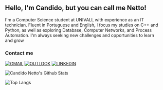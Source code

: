 ## Hello, I'm Candido, but you can call me Netto!
I'm a Computer Science student at UNIVALI, with experience as an IT technician. Fluent in Portuguese and English, I focus my studies on C++ and Python, as well as exploring Database, Computer Networks, and Process Automation. I'm always seeking new challenges and opportunities to learn and grow


### Contact me
[![GMAIL](https://img.shields.io/badge/Gmail-D14836?style=for-the-badge&logo=gmail&logoColor=white)](mailto:candidofachini25@gmail.com)
[![OUTLOOK](https://img.shields.io/badge/Outlook-0078D4?style=for-the-badge&logo=microsoft-outlook&logoColor=white)](mailto:cfnetto@edu.univali.br)
[![LINKEDIN](https://img.shields.io/badge/LinkedIn-0077B5?style=for-the-badge&logo=linkedin&logoColor=white)](https://www.linkedin.com/in/candido-fachini-neto-927926235/)

![Candido Netto's Github Stats](https://github-readme-stats.vercel.app/api?username=cfnetto&show_icons=true&theme=tokyonight)

![Top Langs](https://github-readme-stats.vercel.app/api/top-langs/?username=cfnetto&layout=compact)
